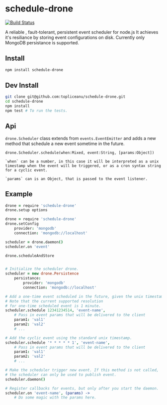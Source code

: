 schedule-drone
==============

[![Build Status](https://travis-ci.org/topliceanu/scheduler-drone.png)](https://travis-ci.org/topliceanu/scheduler-drone)

A reliable , fault-tolerant, persistent event scheduler for node.js
It achieves it's resiliance by storing event configurations on disk.
Currently only MongoDB persistance is supported.

Install
-------

````bash
npm install schedule-drone
````

Dev Install
-----------

````bash
git clone git@github.com:topliceanu/schedule-drone.git
cd schedule-drone
npm install
npm test # To run the tests.
````

Api
---

`drone.Scheduler` class extends from `events.EventEmitter` and adds a new
method that schedule a new event sometime in the future.

`drone.Scheduler.schedule(when:Mixed, event:String, [params:Object])`

    `when` can be a number, in this case it will be interpreted as a unix
    timestamp when the event will be triggered, or as a cron syntax string
    for a cyclic event.

    `params` can is an Object, that is passed to the event listener.

Example
-------

````coffeescript
drone = require 'schedule-drone'
drone.setup options
````



````coffeescript
drone = require 'schedule-drone'
drone.setConfig
    provider: 'mongodb'
    connection: 'mongodb://localhost'

scheduler = drone.daemon()
scheduler.on 'event'

drone.scheduleAndStore


# Initialize the scheduler drone.
scheduler = new drone.Persistence
    persistance:
        provider: 'mongodb'
        connection: 'mongodb://localhost'

# Add a one-time event scheduled in the future, given the unix timestamp.
# Note that the current supported resolution
# for one-time scheduled event is 1 minute.
scheduler.schedule 12341234514, 'event-name',
    # Pass in event params that will be delivered to the client
    param1: 'val1'
    param2: 'val2'
    # ...

# Add the cyclic event using the standard unix timestamp.
scheduler.schedule '* * * * * 1', 'event-name',
    # Pass in event params that will be delivered to the client
    param1: 'val1'
    param2: 'val2'
    # ...

# Make the scheduler trigger new event. If this method is not called,
# the scheduler can only be used to publish event.
scheduler.daemon()

# Register callbacks for events, but only after you start the daemon.
scheduler.on 'event-name', (params) ->
    # Do some magic with the params here.
````

